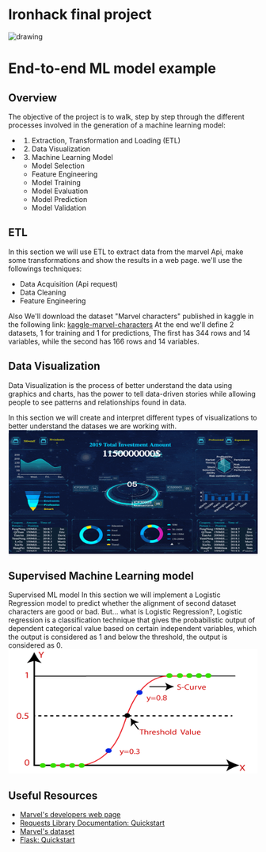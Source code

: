 # Ironhack final project

<!-- ![Marvel](./imgs/avengers.gif) -->
<img src="./static/avengers.gif" alt="drawing" height='250' width="1000"/>

# End-to-end ML model example

## Overview
The objective of the project is to walk, step by step through the different processes involved
in the generation of a machine learning model:
* 1. Extraction, Transformation and Loading (ETL)
* 2. Data Visualization
* 3. Machine Learning Model
    * Model Selection
    * Feature Engineering
    * Model Training
    * Model Evaluation
    * Model Prediction
    * Model Validation

## ETL
In this section we will use ETL to extract data from the marvel Api, make some transformations
and show the results in a web page. we'll use the followings techniques:
* Data Acquisition (Api request)
* Data Cleaning
* Feature Engineering

Also We'll download the dataset "Marvel characters" published in kaggle in the following link:
<a href="https://www.kaggle.com/dannielr/marvel-superheroes"
    target="_blank">kaggle-marvel-characters</a>
At the end we'll define 2 datasets, 1 for training and 1 for predictions,
The first has 344 rows and 14 variables, while the second has 166 rows and 14 variables.

## Data Visualization
Data Visualization is the process of better understand the data using graphics and charts,
has the power to tell data-driven stories while allowing people to see patterns and relationships
found in data.

In this section we will create and interpret different types of visualizations to better
understand the datases we are working with.
<img src="./static/data_charts.gif" alt="drawing" height='250' width="1000"/>

## Supervised Machine Learning model
Supervised ML model
In this section we will implement a Logistic Regression model to predict whether the
alignment of second dataset characters are good or bad.
But... what is Logistic Regression?, Logistic regression is a classification technique that gives
the probabilistic output of dependent categorical value based on certain independent variables,
which the output is considered as 1 and below the threshold, the output is considered as 0.
<img src="./static/logistic-regression.png" alt="drawing" height='250' width="1000"/>

## Useful Resources
* [Marvel's developers web page](https://developer.marvel.com/)
* [Requests Library Documentation: Quickstart](http://docs.python-requests.org/en/master/user/quickstart/)
* [Marvel's dataset](https://www.kaggle.com/dannielr/marvel-superheroes)
* [Flask: Quickstart](https://flask.palletsprojects.com/en/2.0.x/quickstart/)
